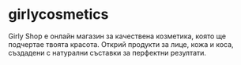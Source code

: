 # girlycosmetics
Girly Shop е онлайн магазин за качествена козметика, която ще подчертае твоята красота. Открий продукти за лице, кожа и коса, създадени с натурални съставки за перфектни резултати.
